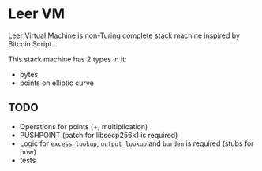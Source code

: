 # Leer VM

Leer Virtual Machine is non-Turing complete stack machine inspired by Bitcoin Script.

This stack machine has 2 types in it:
 * bytes
 * points on elliptic curve

## TODO

* Operations for points (+, multiplication)
* PUSHPOINT (patch for libsecp256k1 is required)
* Logic for `excess_lookup`, `output_lookup` and `burden` is required (stubs for now)
* tests

